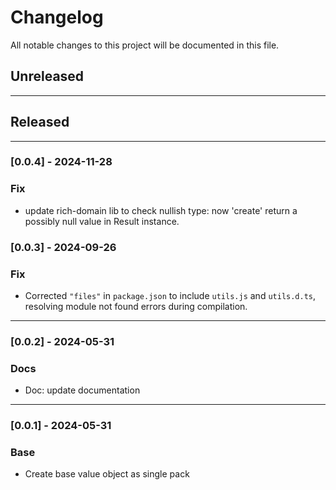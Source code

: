 # Changelog

All notable changes to this project will be documented in this file.

## Unreleased

---

## Released

---

### [0.0.4] - 2024-11-28

### Fix

- update rich-domain lib to check nullish type: now 'create' return a possibly null value in Result instance.

### [0.0.3] - 2024-09-26

### Fix

- Corrected `"files"` in `package.json` to include `utils.js` and `utils.d.ts`, resolving module not found errors during compilation.

---


### [0.0.2] - 2024-05-31

### Docs

- Doc: update documentation

---

### [0.0.1] - 2024-05-31

### Base

- Create base value object as single pack
